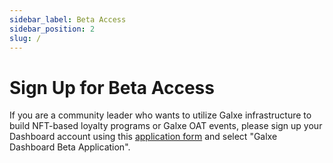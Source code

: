 ```yaml
---
sidebar_label: Beta Access
sidebar_position: 2
slug: /
---
```

# Sign Up for Beta Access

If you are a community leader who wants to utilize Galxe infrastructure to build NFT-based loyalty programs or Galxe OAT events, please sign up your Dashboard account using this [application form](https://gal.xyz/dashboard-application) and select "Galxe Dashboard Beta Application".